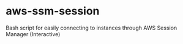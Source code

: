 # aws-ssm-session
Bash script for easily connecting to instances through AWS Session Manager (Interactive)
